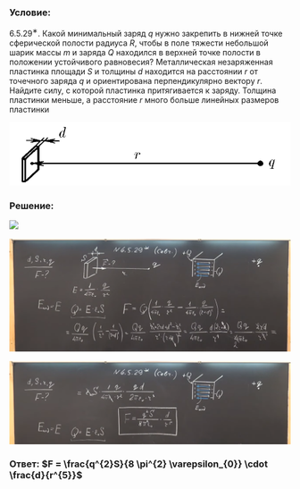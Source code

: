 ###  Условие:

$6.5.29^{∗}.$ Какой минимальный заряд $q$ нужно закрепить в нижней точке сферической полости радиуса $R$, чтобы в поле тяжести небольшой шарик массы $m$ и заряда $Q$ находился в верхней точке полости в положении устойчивого равновесия? Металлическая незаряженная пластинка площади $S$ и толщины $d$ находится на расстоянии $r$ от точечного заряда $q$ и ориентирована перпендикулярно вектору $r$. Найдите силу, с которой пластинка притягивается к заряду. Толщина пластинки меньше, а расстояние $r$ много больше линейных размеров пластинки

![|823x186, 67%](../../img/6.5.29/statement.png)

###  Решение:

![](https://www.youtube.com/embed/mpIRRnS0yAw)

![|1920x771, 67%](../../img/6.5.29/01.png)

![|1920x566, 67%](../../img/6.5.29/02.png)

###  Ответ: $F = \frac{q^{2}S}{8 \pi^{2} \varepsilon_{0}} \cdot \frac{d}{r^{5}}$
